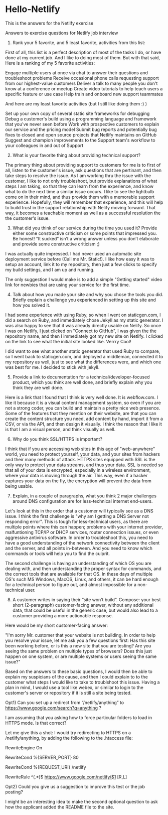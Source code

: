 # Hello-Netlify
This is the answers for the Netlify exercise

Answers to exercise questions for Netlify job interview

1) Rank your 5 favorite, and 5 least favorite, activities from this list:

First of all, this list is a perfect description of most of the tasks I do, or have done at my current job. And I like to doing most of them. But with that said, Here is a ranking of my 5 favorite activities:

Engage multiple users at once via chat to answer their questions and troubleshoot problems
Receive occasional phone calls requesting support from our highest-value customers
Deliver a talk to many people you don't know at a conference or meetup
Create video tutorials to help teach users a specific feature or use case
Help train and onboard new support teammates

And here are my least favorite activities (but I still like doing them :) )

Set up your own copy of several static site frameworks for debugging
Debug a customer's build using a programming language and framework that you've never seen before
Work with prospective customers to explain our service and the pricing model
Submit bug reports and potentially bug fixes to closed and open source projects that Netlify maintains on GitHub
Suggest and champion improvements to the Support team's workflow to your colleagues in and out of Support

2) What is your favorite thing about providing technical support?

The primary thing about providing support to customers for me is to first of all, listen to the customer's issue, ask questions that are pertinant, and then take steps to resolve the issue. As I am working thru the issue with the customer, I like to not only troubleshoot, but provide explanations of what steps I am taking, so that they can learn from the experience, and know what to do the next time a similar issue occurs. I like to see the lightbulb come on in their mind, and thus provide them with a memorable support experience. Hopefully, they will remember that experience, and this will help to build trust in the support relationship with Nelify moving forward. That way, it becomes a teachable moment as well as a successful resolution the the customer's issue.

3) What did you think of our service during the time you used it?  Provide either some constructive criticism or some points that impressed you.  Be honest!  “It sucked” isn’t a wrong answer unless you don’t elaborate and provide some constructive criticism ;)

I was actually quite impressed. I had never used an automatic site deployment service before (Call me Mr. Static!). I like how easy it was to setup an account, link it to my repository, then just a few clicks to specify my build settings, and I am up and running.

The only suggestion I would make is to add a simple "Getting started" video link for newbies that are using your service for the first time.

4) Talk about how you made your site and why you chose the tools you did.  Briefly explain a challenge you experienced in setting up this site and how you solved it.

I had some experience with using Ruby, so when I went on staticgen.com, I did a search on Ruby, and immediately chose Jekyll as my static generator. I was also happy to see that it was already directly usable on Nelify. So once I was on Netlify, I just clicked on "Connect to GitHub", I was given the the repository name, and then I immediately got my new site on Netlify. I clicked on the link to see what the initial site looked like. Verrry Cool!

I did want to see what another static generator that used Ruby to compare, so I went back to staticgen.com, and deployed a middleman, connected it to my repository as well, just to see what the differences were, and which one was best for me. I decided to stick with jekyll.

5) Provide a link to documentation for a technical/developer-focused product, which you think are well done, and briefly explain why you think they are well done.

Here is a link that I found that I think is very well done. It is webflow.com. I like it because it is a visual content management system, so even if you are not a strong coder, you can build and maintain a pretty nice web presence. Some of the features that they mention on their website, are that you can create the content structure you need, add content by hand, import it from a CSV, or via the API, and then design it visually. I think the reason that I like it is that I am a visual person, and think visually as well.

6) Why do you think SSL/HTTPS is important?

I think that if you are accessing web sites in this age of "web-anywhere" world, you need to protect yourself, your data, and your sites from hackers and their many methods of attack. HTTPS sites equipped with SSL is the only way to protect your data streams, and thus your data. SSL is needed so that all of your data is encrypted, especially in a wireless environment, where your data is moving through the air. This way, even if a hacker captures your data on the fly, the encryption will prevent the data from being usable.

7) Explain, in a couple of paragraphs, what you think 2 major challenges around DNS configuration are for less-technical internet end-users.

Let's look at this in the order that a customer will typically see as a DNS issue. I think the first challenge is "why am I getting a DNS Server not responding error". This is tough for less-technical users, as there are multiple points where this can happen; problems with your internet provider, malfuntioning TCP/IP or DHCP services, router connection issues, or even aggressive antivirus software. In order to troubleshoot this, you need to have a good understanding of the network connectivity between the client and the server, and all points in-between. And you need to know which commands or tools will help you to find the culprit.

The second challenge is having an understanding of which OS you are dealing with, and then understanding the proper syntax for commands, and the correct tools that are available for that OS. In these days of multiple OS's such MS Windows, MacOS, Linux, and others, it can be hard enough for a technical person to figure out, and almost impossible for a non-technical user.

8) A customer writes in saying their “site won’t build”.  Compose:
your best short (2-paragraph) customer-facing answer, 
without any additional data, 
that could be useful in the generic case, 
but would also lead to a customer providing a more actionable response.

Here would be my short customer-facing answer:

"I'm sorry Mr. customer that your website is not building. In order to help you resolve your issue, let me ask you a few questions first:
Has this site been working before, or is this a new site that you are testing?
Are you seeing the same problem on multiple types of browsers?
Does this just happen on one system, or are multiple systems or users seeing the same issue?"

Based on the answers to these basic questions, I would then be able to explain my suspicians of the cause, and then I could explain to to the customer what steps I would like to take to troublshoot this issue. Having a plan in mind, I would use a tool like webex, or similar to login to the customer's server or repository if it is still a site being tested.

Opt1) Can you set up a redirect from “/netlify/anything” to https://www.google.com/search?q=anything ?

I am assuming that you asking how to force particular folders to load in HTTPS mode. Is that correct?

Let me give this a shot: I would try redirecting to HTTPS on a /netlify/anything, by adding the following to the .htaccess file:

RewriteEngine On

RewriteCond %{SERVER_PORT} 80

RewriteCond %{REQUEST_URI} /netlify

RewriteRule ^(.*)$ https://www.google.com/netlify/$1 [R,L]

Opt2) Could you give us a suggestion to improve this test or the job posting?

I might be an interesting idea to make the second optional question to ask how the applicant added the README file to the site.
